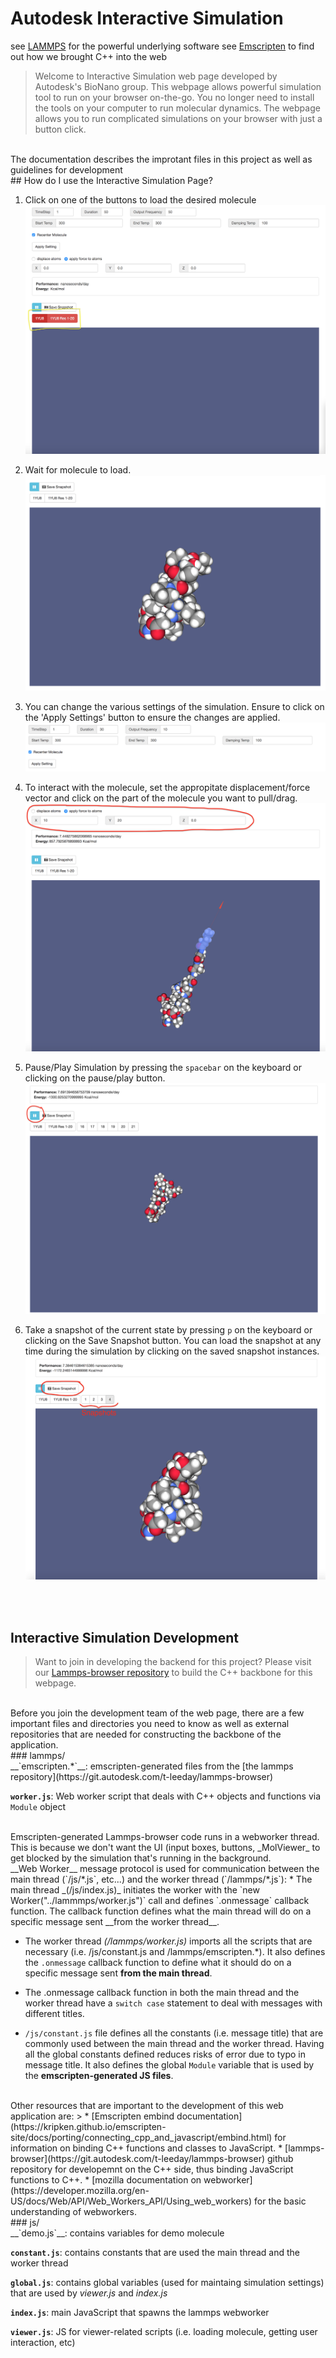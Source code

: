 # Autodesk Interactive Simulation  

see [LAMMPS](http://lammps.sandia.gov/doc/Manual.html) for the powerful underlying software 
see [Emscripten](http://kripken.github.io/emscripten-site/) to find out how we brought C++ into the web  

> Welcome to Interactive Simulation web page developed by Autodesk's BioNano group. This webpage allows powerful simulation tool to run on your browser on-the-go. You no longer need to install the tools on your computer to run molecular dynamics. The webpage allows you to run complicated simulations on your browser with just a button click.  


<br />
The documentation describes the improtant files in this project as well as guidelines for development  

<br />
## How do I use the Interactive Simulation Page?  
<br />

1. Click on one of the buttons to load the desired molecule
![alt text][loadMolecule]  

2. Wait for molecule to load.
![alt text][waitForLoad]  

3. You can change the various settings of the simulation. Ensure to click on the 'Apply Settings' button to ensure the changes are applied.
![alt text][simulationSettings]  

4. To interact with the molecule, set the appropitate displacement/force vector and click on the part of the molecule you want to pull/drag.
![alt text][interactWithMolecule]  

5. Pause/Play Simulation by pressing the `spacebar` on the keyboard or clicking on the pause/play button.
![alt text][togglePause]  

6. Take a snapshot of the current state by pressing `p` on the keyboard or clicking on the Save Snapshot button. You can load the snapshot at any time during the simulation by clicking on the saved snapshot instances.
![alt text][saveSnapshots]  

[loadMolecule]: common/loadMolecule.png "Load Molecule"

[waitForLoad]: common/waitForLoad.png "Wait For Load"

[simulationSettings]: common/simulationSettings.png "Simulation Settings"

[interactWithMolecule]: common/interactWithMolecule.png "Interact With Molecule"

[togglePause]: common/togglePause.png "Toggle Pause"

[saveSnapshots]: common/saveSnapshots.png "Save Snapshots"  

<br /><br />
## Interactive Simulation Development 

> Want to join in developing the backend for this project? Please visit our [Lammps-browser repository](http://git.autodesk.com/t-leeday/lammps-browser) to build the C++ backbone for this webpage.  

<br />
Before you join the development team of the web page, there are a few important files and directories you need to know as well as external repositories that are needed for constructing the backbone of the application.  

<br />
### lammps/  

<br/>
__`emscripten.*`__: emscripten-generated files from the [the lammps repository](https://git.autodesk.com/t-leeday/lammps-browser)  

__`worker.js`__: Web worker script that deals with C++ objects and functions via `Module` object  

<br />
Emscripten-generated Lammps-browser code runs in a webworker thread. This is because we don't want the UI (input boxes, buttons, _MolViewer_ to get blocked by the simulation that's running in the background.  

  

<br/>
__Web Worker__ message protocol is used for communication between the main thread (`/js/*.js`, etc...) and the worker thread (`/lammps/*.js`):  
* The main thread _(/js/index.js)_ initiates the worker with the `new Worker("../lammmps/worker.js")` call and defines `.onmessage` callback function. The callback function defines what the main thread will do on a specific message sent __from the worker thread__.  

* The worker thread _(/lammps/worker.js)_ imports all the scripts that are necessary (i.e. /js/constant.js and /lammps/emscripten.\*). It also defines the `.onmessage` callback function to define what it should do on a specific message sent __from the main thread__.  

* The .onmessage callback function in both the main thread and the worker thread have a `switch case` statement to deal with messages with different titles.  

* `/js/constant.js` file defines all the constants (i.e. message title) that are commonly used between the main thread and the worker thread. Having all the global constants defined reduces risks of error due to typo in message title. It also defines the global `Module` variable that is used by the __emscripten-generated JS files__.  

  

<br />
Other resources that are important to the development of this web application are:
> * [Emscripten embind documentation](https://kripken.github.io/emscripten-site/docs/porting/connecting_cpp_and_javascript/embind.html) for information on binding C++ functions and classes to JavaScript.
* [lammps-browser](https://git.autodesk.com/t-leeday/lammps-browser) github repository for developemnt on the C++ side, thus binding JavaScript functions to C++.  
* [mozilla documentation on webworker](https://developer.mozilla.org/en-US/docs/Web/API/Web_Workers_API/Using_web_workers) for the basic understanding of webworkers.  

<br />
### js/
<br />
__`demo.js`__: contains variables for demo molecule

__`constant.js`__: contains constants that are used the main thread and the worker thread

__`global.js`__: contains global variables (used for maintaing simulation settings) that are used by _viewer.js_ and _index.js_

__`index.js`__: main JavaScript that spawns the lammps webworker

__`viewer.js`__: JS for viewer-related scripts (i.e. loading molecule, getting user interaction, etc)  

